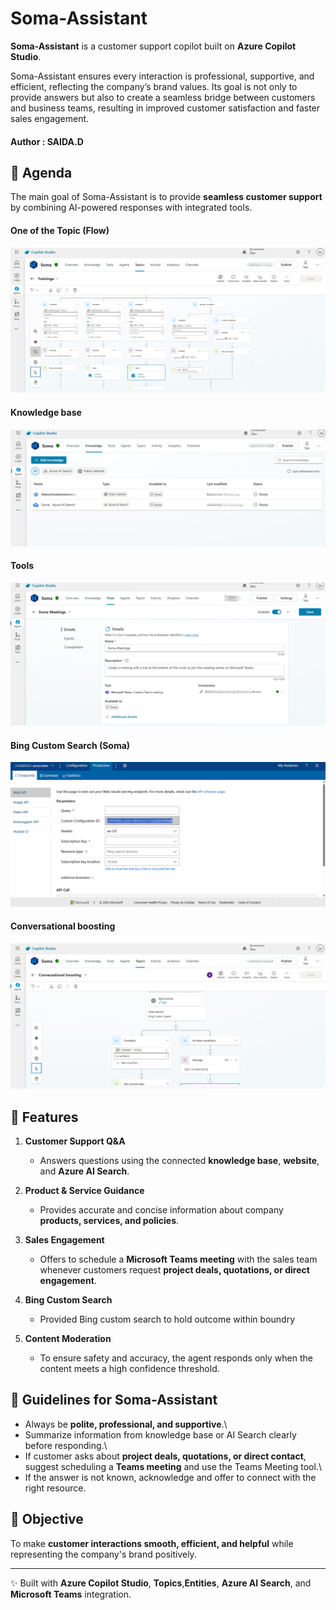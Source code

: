 # Soma-Assistant

**Soma-Assistant** is a customer support copilot built on **Azure
Copilot Studio**.

Soma-Assistant ensures every interaction is professional, supportive, and efficient, reflecting the company’s brand values. Its goal is not only to provide answers but also to create a seamless bridge between customers and business teams, resulting in improved customer satisfaction and faster sales engagement.

#### Author : SAIDA.D

## 🎯 Agenda

The main goal of Soma-Assistant is to provide **seamless customer
support** by combining AI-powered responses with integrated tools.


#### One of the Topic (Flow)
![Azure AI Copilot](assets/flow.png)

#### Knowledge base
![Azure AI Copilot](assets/knowledge_base.png)

#### Tools
![Azure AI Copilot](assets/tool.png)

#### Bing Custom Search (Soma)
![Azure AI Copilot](assets/bing_custom_search.png)

#### Conversational boosting
![Azure AI Copilot](assets/topic.png)

## 🚀 Features

1.  **Customer Support Q&A**
    -   Answers questions using the connected **knowledge base**,
        **website**, and **Azure AI Search**.
2.  **Product & Service Guidance**
    -   Provides accurate and concise information about company
        **products, services, and policies**.
3.  **Sales Engagement**
    -   Offers to schedule a **Microsoft Teams meeting** with the sales
        team whenever customers request **project deals, quotations, or
        direct engagement**.
4.  **Bing Custom Search**
    -   Provided Bing custom search to hold outcome within boundry

5.  **Content Moderation**
    -   To ensure safety and accuracy, the agent responds only when the content meets a high confidence threshold.
	

## 📌 Guidelines for Soma-Assistant

-   Always be **polite, professional, and supportive**.\
-   Summarize information from knowledge base or AI Search clearly
    before responding.\
-   If customer asks about **project deals, quotations, or direct
    contact**, suggest scheduling a **Teams meeting** and use the Teams
    Meeting tool.\
-   If the answer is not known, acknowledge and offer to connect with
    the right resource.

## 🎯 Objective

To make **customer interactions smooth, efficient, and helpful** while
representing the company's brand positively.

------------------------------------------------------------------------

✨ Built with **Azure Copilot Studio**, **Topics**,**Entities**, **Azure AI Search**, and
**Microsoft Teams** integration.
